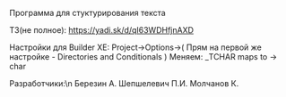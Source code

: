 Программа для стуктурирования текста

ТЗ(не полное): https://yadi.sk/d/qI63WDHfjnAXD


Настройки для Builder XE:
Project->Options->( Прям на первой же настройке - Directories and Conditionals ) 
Меняем: _TCHAR maps to -> char

Разработчики:\n
Березин А.
Шепшелевич П.И.
Молчанов К.